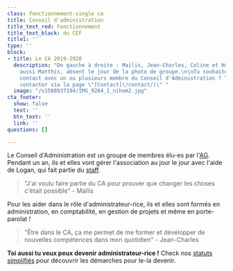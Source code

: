 ```yaml
---
class: fonctionnement-single ca
title: Conseil d'administration
title_text_red: Fonctionnement
title_text_black: du CEF
title1: ''
type: ''
block:
- title: Le CA 2019-2020
  description: "De gauche à droite : Maïlis, Jean-Charles, Coline et Hugo. Il y a
    aussi Matthis, absent le jour de la photo de groupe.\n\nTu souhaites rentrer en
    contact avec un ou plusieurs membre du Conseil d'Administration ? Tu peux les
    contacter via la page \"[Contact](/contact/)\" "
  image: "/v1588937194/IMG_9264_1_nihom2.jpg"
cta_footer:
  show: false
  text: ''
  btn_text: ''
  link: ''
questions: []

---
```

Le Conseil d'Administration est un groupe de membres élu-es par l'[AG](/fonctionnement/assemblee-generale/#content). Pendant un an, ils et elles vont gérer l'association au jour le jour avec l'aide de Logan, qui fait partie du [staff](/fonctionnement/staff-du-cef/#content).

> "J'ai voulu faire partie du CA pour prouver que changer les choses c'était possible" - Maïlis

Pour les aider dans le rôle d'administrateur-rice, ils et elles sont formés en administration, en comptabilité, en gestion de projets et même en porte-parolat !

> "Être dans le CA, ça me permet de me former et développer de nouvelles compétences dans mon quotidien" - Jean-Charles

**Toi aussi tu veux peux devenir administrateur-rice !** Check nos [statuts simplifiés](https://res.cloudinary.com/cefasbl/image/upload/v1597139289/statuts-simplifies_vdef_wketkb.pdf) pour découvrir les démarches pour le-la devenir.
